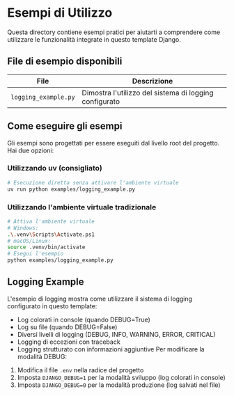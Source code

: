 # Esempi di Utilizzo

Questa directory contiene esempi pratici per aiutarti a comprendere come utilizzare le funzionalità integrate in questo template Django.

## File di esempio disponibili

| File                 | Descrizione                                            |
| -------------------- | ------------------------------------------------------ |
| `logging_example.py` | Dimostra l'utilizzo del sistema di logging configurato |

## Come eseguire gli esempi

Gli esempi sono progettati per essere eseguiti dal livello root del progetto. Hai due opzioni:

### Utilizzando uv (consigliato)

```bash
# Esecuzione diretta senza attivare l'ambiente virtuale
uv run python examples/logging_example.py
```

### Utilizzando l'ambiente virtuale tradizionale

```bash
# Attiva l'ambiente virtuale
# Windows:
.\.venv\Scripts\Activate.ps1
# macOS/Linux:
source .venv/bin/activate
# Esegui l'esempio
python examples/logging_example.py
```

## Logging Example

L'esempio di logging mostra come utilizzare il sistema di logging configurato in questo template:

- Log colorati in console (quando DEBUG=True)
- Log su file (quando DEBUG=False)
- Diversi livelli di logging (DEBUG, INFO, WARNING, ERROR, CRITICAL)
- Logging di eccezioni con traceback
- Logging strutturato con informazioni aggiuntive
  Per modificare la modalità DEBUG:

1. Modifica il file `.env` nella radice del progetto
2. Imposta `DJANGO_DEBUG=1` per la modalità sviluppo (log colorati in console)
3. Imposta `DJANGO_DEBUG=0` per la modalità produzione (log salvati nel file)
